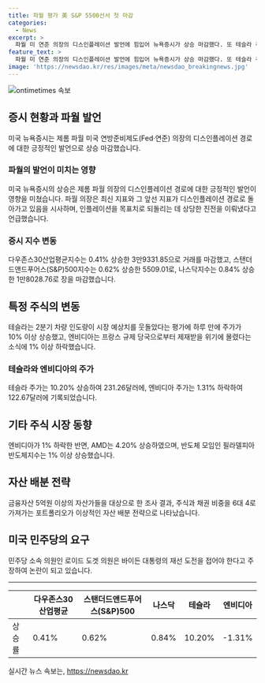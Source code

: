 ```yaml
---
title: 파월 평가 美 S&P 5500선서 첫 마감
categories:
  - News
excerpt: >
  파월 미 연준 의장의 디스인플레이션 발언에 힘입어 뉴욕증시가 상승 마감했다. 또 테슬라 주가는 2분기 인도량 발표로 10% 상승했지만, 엔비디아는 프랑스 규제 소식에 1% 하락했다. 파월 의장은 인플레이션 둔화세에 대해 긍정적 평가를 내놓았지만, 상당한 진전이 필요하다고 강조했다. 주식과 채권의 이상적인 자산배분 비율은 6:4로 나타났으며, 바이든 대통령의 재선 도전을 요구하는 의원 발언도 이목을 끌고 있다.
feature_text: >
  파월 미 연준 의장의 디스인플레이션 발언에 힘입어 뉴욕증시가 상승 마감했다. 또 테슬라 주가는 2분기 인도량 발표로 10% 상승했지만, 엔비디아는 프랑스 규제 소식에 1% 하락했다. 파월 의장은 인플레이션 둔화세에 대해 긍정적 평가를 내놓았지만, 상당한 진전이 필요하다고 강조했다. 주식과 채권의 이상적인 자산배분 비율은 6:4로 나타났으며, 바이든 대통령의 재선 도전을 요구하는 의원 발언도 이목을 끌고 있다.
image: 'https://newsdao.kr/res/images/meta/newsdao_breakingnews.jpg'
---
```


<p><img src="https://newsdao.kr/res/images/meta/newsdao_breakingnews.jpg" alt="ontimetimes 속보" /></p>

<h2 data-ke-size="size26">증시 현황과 파월 발언</h2>

<p data-ke-size="size16">미국 뉴욕증시는 제롬 파월 미국 연방준비제도(Fed·연준) 의장의 디스인플레이션 경로에 대한 긍정적인 발언으로 상승 마감했습니다.</p>

<h3>파월의 발언이 미치는 영향</h3>

<p data-ke-size="size16">미국 뉴욕증시의 상승은 제롬 파월 의장의 디스인플레이션 경로에 대한 긍정적인 발언이 영향을 미쳤습니다. 파월 의장은 최신 지표와 그 앞선 지표가 디스인플레이션 경로로 돌아가고 있음을 시사하며, 인플레이션을 목표치로 되돌리는 데 상당한 진전을 이뤄냈다고 언급했습니다.</p>

<h3>증시 지수 변동</h3>

<p data-ke-size="size16">다우존스30산업평균지수는 0.41% 상승한 3만9331.85으로 거래를 마감했고, 스탠더드앤드푸어스(S&P)500지수는 0.62% 상승한 5509.01로, 나스닥지수는 0.84% 상승한 1만8028.76로 장을 마감했습니다.</p>

<h2 data-ke-size="size26">특정 주식의 변동</h2>

<p data-ke-size="size16">테슬라는 2분기 차량 인도량이 시장 예상치를 웃돌았다는 평가에 하루 만에 주가가 10% 이상 상승했고, 엔비디아는 프랑스 규제 당국으로부터 제재받을 위기에 몰렸다는 소식에 1% 이상 하락했습니다.</p>

<h3>테슬라와 엔비디아의 주가</h3>

<p data-ke-size="size16">테슬라 주가는 10.20% 상승하여 231.26달러에, 엔비디아 주가는 1.31% 하락하여 122.67달러에 기록되었습니다.</p>

<h2 data-ke-size="size26">기타 주식 시장 동향</h2>

<p data-ke-size="size16">엔비디아가 1% 하락한 반면, AMD는 4.20% 상승하였으며, 반도체 모임인 필라델피아반도체지수는 1% 이상 상승했습니다.</p>

<h2 data-ke-size="size26">자산 배분 전략</h2>

<p data-ke-size="size16">금융자산 5억원 이상의 자산가들을 대상으로 한 조사 결과, 주식과 채권 비중을 6대 4로 가져가는 포트폴리오가 이상적인 자산 배분 전략으로 나타났습니다.</p>

<h2 data-ke-size="size26">미국 민주당의 요구</h2>

<p data-ke-size="size16">민주당 소속 의원인 로이드 도겟 의원은 바이든 대통령의 재선 도전을 접어야 한다고 주장하여 논란이 되고 있습니다.</p>

<hr>

<table>
    <thead>
        <tr>
            <th>&nbsp;</th>
            <th>다우존스30산업평균</th>
            <th>스탠더드앤드푸어스(S&P)500</th>
            <th>나스닥</th>
            <th>테슬라</th>
            <th>엔비디아</th>
        </tr>
    </thead>
    <tbody>
        <tr>
            <td>상승률</td>
            <td>0.41%</td>
            <td>0.62%</td>
            <td>0.84%</td>
            <td>10.20%</td>
            <td>-1.31%</td>
        </tr>
    </tbody>
</table>
실시간 뉴스 속보는, <a href="https://newsdao.kr" rel="dofollow">https://newsdao.kr</a>


